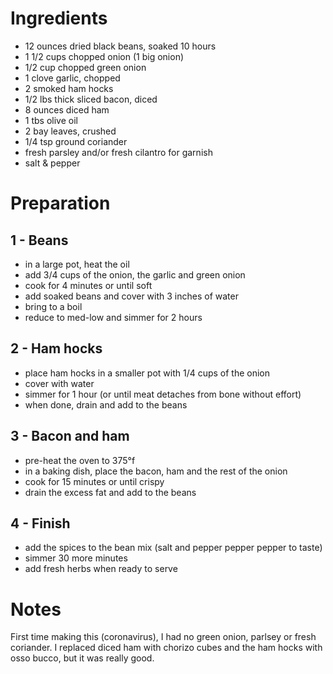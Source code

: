 # Ingredients

- 12 ounces dried black beans, soaked 10 hours
- 1 1/2 cups chopped onion (1 big onion)
- 1/2 cup chopped green onion
- 1 clove garlic, chopped
- 2 smoked ham hocks
- 1/2 lbs thick sliced bacon, diced
- 8 ounces diced ham
- 1 tbs olive oil
- 2 bay leaves, crushed
- 1/4 tsp ground coriander
- fresh parsley and/or fresh cilantro for garnish
- salt & pepper

# Preparation

## 1 - Beans

- in a large pot, heat the oil
- add 3/4 cups of the onion, the garlic and green onion
- cook for 4 minutes or until soft
- add soaked beans and cover with 3 inches of water
- bring to a boil
- reduce to med-low and simmer for 2 hours

## 2 - Ham hocks

- place ham hocks in a smaller pot with 1/4 cups of the onion
- cover with water
- simmer for 1 hour (or until meat detaches from bone without effort)
- when done, drain and add to the beans

## 3 - Bacon and ham

- pre-heat the oven to 375°f
- in a baking dish, place the bacon, ham and the rest of the onion
- cook for 15 minutes or until crispy
- drain the excess fat and add to the beans

## 4 - Finish

- add the spices to the bean mix (salt and pepper pepper pepper to taste)
- simmer 30 more minutes
- add fresh herbs when ready to serve

# Notes

First time making this (coronavirus), I had no green onion,
parlsey or fresh coriander.
I replaced diced ham with chorizo cubes and the ham hocks
with osso bucco, but it was really good.

